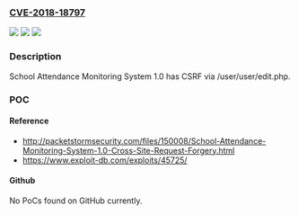 ### [CVE-2018-18797](https://cve.mitre.org/cgi-bin/cvename.cgi?name=CVE-2018-18797)
![](https://img.shields.io/static/v1?label=Product&message=n%2Fa&color=blue)
![](https://img.shields.io/static/v1?label=Version&message=n%2Fa&color=blue)
![](https://img.shields.io/static/v1?label=Vulnerability&message=n%2Fa&color=brighgreen)

### Description

School Attendance Monitoring System 1.0 has CSRF via /user/user/edit.php.

### POC

#### Reference
- http://packetstormsecurity.com/files/150008/School-Attendance-Monitoring-System-1.0-Cross-Site-Request-Forgery.html
- https://www.exploit-db.com/exploits/45725/

#### Github
No PoCs found on GitHub currently.

